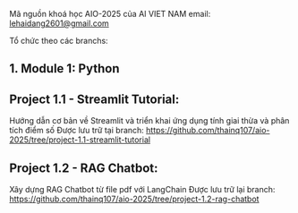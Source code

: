 Mã nguồn khoá học AIO-2025 của AI VIET NAM
email: lehaidang2601@gmail.com

Tổ chức theo các branchs:
## 1. Module 1: Python

## Project 1.1 - Streamlit Tutorial:
Hướng dẫn cơ bản về Streamlit và triển khai ứng dụng tính giai thừa và phân tích điểm số
Được lưu trữ tại branch: https://github.com/thainq107/aio-2025/tree/project-1.1-streamlit-tutorial

## Project 1.2 - RAG Chatbot:
Xây dựng RAG Chatbot từ file pdf với LangChain
Được lưu trữ lại branch: https://github.com/thainq107/aio-2025/tree/project-1.2-rag-chatbot